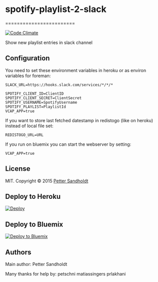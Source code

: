 # spotify-playlist-2-slack
========================

[![Code Climate](https://codeclimate.com/github/petterl/spotify-playlist-2-slack/badges/gpa.svg)](https://codeclimate.com/github/petterl/spotify-playlist-2-slack)

Show new playlist entries in slack channel

## Configuration

You need to set these environment variables in heroku or as environ variables for foreman:

```
SLACK_URL=https://hooks.slack.com/services/*/*/*

SPOTIFY_CLIENT_ID=ClientID
SPOTIFY_CLIENT_SECRET=ClientSecret
SPOTIFY_USERNAME=SpotifyUsername
SPOTIFY_PLAYLIST=PlaylistId
VCAP_APP=true
```

If you want to store last fetched datestamp in redistogo (like on heroku) instead of local file set:
```
REDISTOGO_URL=URL
```

If you run on bluemix you can start the webserver by setting:
```
VCAP_APP=true
```

## License

MIT. Copyright &copy; 2015 [Petter Sandholdt](https://github.com/petterl)

## Deploy to Heroku
[![Deploy](https://www.herokucdn.com/deploy/button.png)](https://heroku.com/deploy)

## Deploy to Bluemix
[![Deploy to Bluemix](https://bluemix.net/deploy/button.png)](https://bluemix.net/deploy?repository=https://github.com/petterl/spotify-playlist-2-slack)

## Authors

Main author: Petter Sandholdt

Many thanks for help by: 
petschni
matiassingers
prlakhani